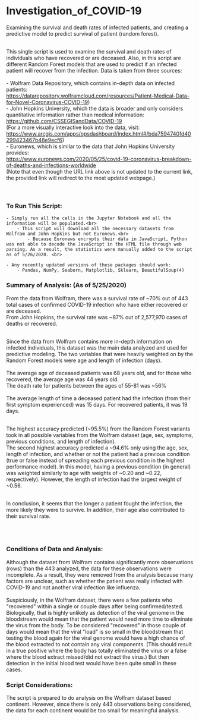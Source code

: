 # Investigation_of_COVID-19
Examining the survival and death rates of infected patients, and creating a predictive model to predict survival of patient (random forest).<br><br>


This single script is used to examine the survival and death rates of individuals who have recovered or are deceased. Also, in this script are different Random Forest models that are used to predict if an infected patient will recover from the infection. Data is taken from three sources:<br><br>
    - Wolfram Data Repository, which contains in-depth data on infected patients:<br>
    https://datarepository.wolframcloud.com/resources/Patient-Medical-Data-for-Novel-Coronavirus-COVID-19)<br>
    - John Hopkins University, which the data is broader and only considers quantitative information rather than medical information:<br>
    https://github.com/CSSEGISandData/COVID-19<br>
      (For a more visually interactive look into the data, visit: https://www.arcgis.com/apps/opsdashboard/index.html#/bda7594740fd40299423467b48e9ecf6)<br>
    - Euronews, which is similar to the data that John Hopkins University provides:<br>
        https://www.euronews.com/2020/05/25/covid-19-coronavirus-breakdown-of-deaths-and-infections-worldwide<br>
        (Note that even though the URL link above is not updated to the current link, the provided link will redirect to the most updated webpage.)<br><br><br>
    

### To Run This Script:<br>
    - Simply run all the cells in the Jupyter Notebook and all the information will be populated.<br>
        - This script will download all the necessary datasets from Wolfram and John Hopkins but not Euronews.<br>
            - Because Euronews encrypts their data in JavaScript, Python was not able to decode the JavaScript in the HTML file through web parsing. As a result, the statistics were manually added to the script as of 5/26/2020. <br>
    
    - Any recently updated versions of these packages should work:
        - Pandas, NumPy, Seaborn, Matplotlib, Sklearn, BeautifulSoup(4)
        

### Summary of Analysis: (As of 5/25/2020)<br>
From the data from Wolfram, there was a survival rate of ~70% out of 443 total cases of confirmed COVID-19 infection who have either recovered or are deceased.<br>
From John Hopkins, the survival rate was ~87% out of 2,577,970 cases of deaths or recovered.<br><br>

Since the data from Wolfram contains more in-depth information on infected individuals, this dataset was the main data analyzed and used for predictive modeling. The two variables that were heavily weighted on by the Random Forest models were age and length of infection (days).<br><br>
The average age of deceased patients was 68 years old, and for those who recovered, the average age was 44 years old.<br>
The death rate for patients between the ages of 55-81 was ~56%<br><br>
The average length of time a deceased patient had the infection (from their first symptom experienced) was 15 days. For recovered patients, it was 19 days.<br><br>
        
The highest accuracy predicted (~95.5%) from the Random Forest variants took in all possible variables from the Wolfram dataset (age, sex, symptoms, previous conditions, and length of infection).<br>
    The second highest accuracy predicted a ~94.6% only using the age, sex, length of infection, and whether or not the patient had a previous condition (true or false instead of spreading each previous condition in the highest performance model). In this model, having a previous condition (in general) was weighted similarly to age with weights of ~0.20 and ~0.22, respectively). However, the length of infection had the largest weight of ~0.56.<br><br>
    
In conclusion, it seems that the longer a patient fought the infection, the more likely they were to survive. In addition, their age also contributed to their survival rate.
    
<br><br>
### Conditions of Data and Analysis:<br>
Although the dataset from Wolfram contains significantly more observations (rows) than the 443 analyzed, the data for these observations were incomplete. As a result, they were removed from the analysis because many factors are unclear, such as whether the patient was really infected with COVID-19 and not another viral infection like influenza.<br><br>
Suspiciously, in the Wolfram dataset, there were a few patients who "recovered" within a single or couple days after being confirmed/tested. Biologically, that is highly unlikely as detection of the viral genome in the bloodstream would mean that the patient would need more time to eliminate the virus from the body. To be considered "recovered" in those couple of days would mean that the viral "load" is so small in the bloodstream that testing the blood again for the viral genome would have a high chance of the blood extracted to not contain any viral components. (This should result in a true positive where the body has totally eliminated the virus or a false where the blood extract missed/did not extract the virus.) But then detection in the initial blood test would have been quite small in these cases.

### Script Considerations:
The script is prepared to do analysis on the Wolfram dataset based continent. However, since there is only 443 observations being considered, the data for each continent would be too small for meaningful analysis. 

